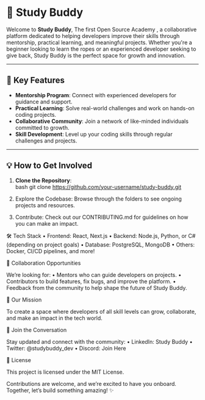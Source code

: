 # 🚀 Study Buddy  

Welcome to **Study Buddy**, The first Open Source Academy , a collaborative platform dedicated to helping developers improve their skills through mentorship, practical learning, and meaningful projects. Whether you're a beginner looking to learn the ropes or an experienced developer seeking to give back, Study Buddy is the perfect space for growth and innovation.  

---

## 🌟 Key Features  
- **Mentorship Program**: Connect with experienced developers for guidance and support.  
- **Practical Learning**: Solve real-world challenges and work on hands-on coding projects.  
- **Collaborative Community**: Join a network of like-minded individuals committed to growth.  
- **Skill Development**: Level up your coding skills through regular challenges and projects.  

---

## 💡 How to Get Involved  
1. **Clone the Repository**:  
   bash
   git clone https://github.com/your-username/study-buddy.git

2.	Explore the Codebase: Browse through the folders to see ongoing projects and resources.
3.	Contribute: Check out our CONTRIBUTING.md for guidelines on how you can make an impact.

🛠 Tech Stack
	•	Frontend: React, Next.js
	•	Backend: Node.js, Python, or C# (depending on project goals)
	•	Database: PostgreSQL, MongoDB
	•	Others: Docker, CI/CD pipelines, and more!

🤝 Collaboration Opportunities

We’re looking for:
	•	Mentors who can guide developers on projects.
	•	Contributors to build features, fix bugs, and improve the platform.
	•	Feedback from the community to help shape the future of Study Buddy.

🎯 Our Mission

To create a space where developers of all skill levels can grow, collaborate, and make an impact in the tech world.

📢 Join the Conversation

Stay updated and connect with the community:
	•	LinkedIn: Study Buddy
	•	Twitter: @studybuddy_dev
	•	Discord: Join Here

📜 License

This project is licensed under the MIT License.

Contributions are welcome, and we’re excited to have you onboard. Together, let’s build something amazing! ✨

